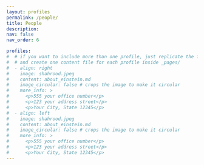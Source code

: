 ```yaml
---
layout: profiles
permalink: /people/
title: People
description: 
nav: false
nav_order: 6

profiles:
#  # if you want to include more than one profile, just replicate the following block
#  # and create one content file for each profile inside _pages/
#  - align: right
#    image: shahrood.jpeg
#    content: about_einstein.md
#    image_circular: false # crops the image to make it circular
#    more_info: >
#      <p>555 your office number</p>
#      <p>123 your address street</p>
#      <p>Your City, State 12345</p>
#  - align: left
#    image: shahrood.jpeg
#    content: about_einstein.md
#    image_circular: false # crops the image to make it circular
#    more_info: >
#      <p>555 your office number</p>
#      <p>123 your address street</p>
#      <p>Your City, State 12345</p>
---
```

